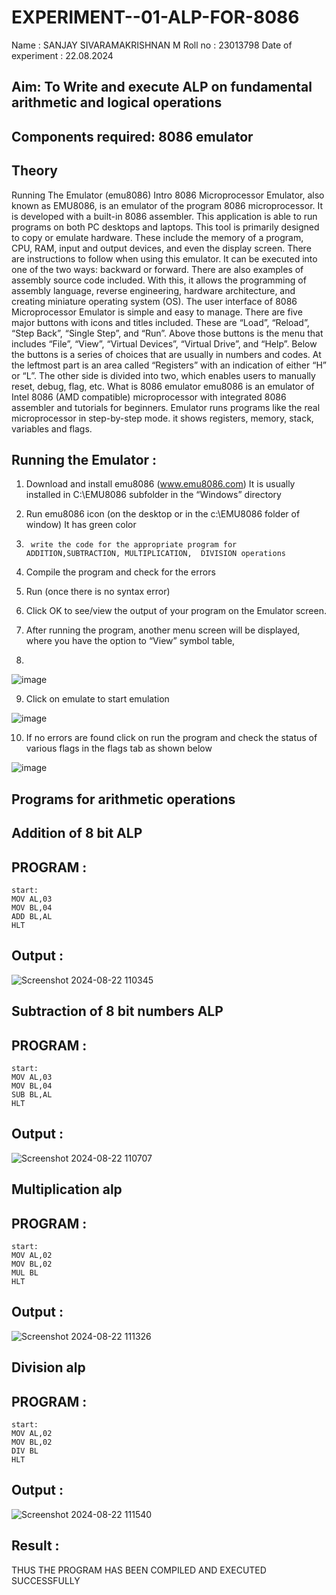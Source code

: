 # EXPERIMENT--01-ALP-FOR-8086
Name : SANJAY SIVARAMAKRISHNAN M
Roll no : 23013798
Date of experiment : 22.08.2024





## Aim: To Write and execute ALP on fundamental arithmetic and logical operations
## Components required: 8086  emulator 
## Theory 
Running The Emulator (emu8086) Intro 8086 Microprocessor Emulator, also known as EMU8086, is an emulator of the program 8086 microprocessor. It is developed with a built-in 8086 assembler. This application is able to run programs on both PC desktops and laptops. This tool is primarily designed to copy or emulate hardware. These include the memory of a program, CPU, RAM, input and output devices, and even the display screen. There are instructions to follow when using this emulator. It can be executed into one of the two ways: backward or forward. There are also examples of assembly source code included. With this, it allows the programming of assembly language, reverse engineering, hardware architecture, and creating miniature operating system (OS). The user interface of 8086 Microprocessor Emulator is simple and easy to manage. There are five major buttons with icons and titles included. These are “Load”, “Reload”, “Step Back”, “Single Step”, and “Run”. Above those buttons is the menu that includes “File”, “View”, “Virtual Devices”, “Virtual Drive”, and “Help”. Below the buttons is a series of choices that are usually in numbers and codes. At the leftmost part is an area called “Registers” with an indication of either “H” or “L”. The other side is divided into two, which enables users to manually reset, debug, flag, etc. What is 8086 emulator emu8086 is an emulator of Intel 8086 (AMD compatible) microprocessor with integrated 8086 assembler and tutorials for beginners. Emulator runs programs like the real microprocessor in step-by-step mode. it shows registers, memory, stack, variables and flags.


 ## Running the Emulator :
1.	Download and install emu8086 (www.emu8086.com) It is usually installed in C:\EMU8086 subfolder in the “Windows” directory
2.	  Run  emu8086 icon (on the desktop or in the c:\EMU8086 folder of window) It has green color 
 
 
3.		write the code for the appropriate program for ADDITION,SUBTRACTION, MULTIPLICATION,  DIVISION operations 

4.	 Compile the program and check for the errors 
5.	Run (once there is no syntax error) 

6.	Click OK to see/view the output of your program on the Emulator screen. 


7.	After running the program, another menu screen will be displayed, where you have the option to “View” symbol table,
8.	 


![image](https://user-images.githubusercontent.com/36288975/189273263-d65baae9-4b8f-4723-afb3-c0ffa4052b04.png)











9.	Click on emulate to start emulation 








![image](https://user-images.githubusercontent.com/36288975/189273273-9bb36ec1-e2e8-4892-8d35-37707332bfdc.png)








10.	If no errors are found click on run the program and check the status of various flags in the flags tab as shown below 






![image](https://user-images.githubusercontent.com/36288975/189273277-113a2a33-4a40-4ff8-95a5-ecd3a1f504fe.png)







## Programs for arithmetic  operations

## Addition  of 8 bit ALP 

## PROGRAM : 
```
start:
MOV AL,03
MOV BL,04
ADD BL,AL
HLT
```


## Output  :
![Screenshot 2024-08-22 110345](https://github.com/user-attachments/assets/afac4c3c-430e-4e5e-8ac4-f04bae61ae5b)
 
## Subtraction   of 8 bit numbers  ALP 

## PROGRAM :
```
start:
MOV AL,03
MOV BL,04
SUB BL,AL
HLT
```
## Output  :
![Screenshot 2024-08-22 110707](https://github.com/user-attachments/assets/38a23ac1-9d48-4e1f-8829-3beece18e39f)

## Multiplication alp 

## PROGRAM :
```
start:
MOV AL,02
MOV BL,02
MUL BL
HLT
```
 ## Output  :
 ![Screenshot 2024-08-22 111326](https://github.com/user-attachments/assets/89455b32-dcdf-45cf-ae66-7d3b1c917916)



## Division alp 

## PROGRAM :
```
start:
MOV AL,02
MOV BL,02
DIV BL
HLT
```
## Output  :
![Screenshot 2024-08-22 111540](https://github.com/user-attachments/assets/0ea6ca33-4d8c-4007-a68a-aff4168bfc95)


## Result :
 THUS THE PROGRAM HAS BEEN COMPILED AND EXECUTED SUCCESSFULLY








